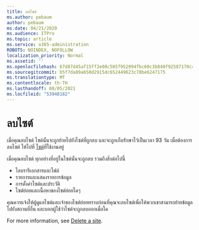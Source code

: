 ```yaml
---
title: ลบไซต์
ms.author: pebaum
author: pebaum
ms.date: 04/21/2020
ms.audience: ITPro
ms.topic: article
ms.service: o365-administration
ROBOTS: NOINDEX, NOFOLLOW
localization_priority: Normal
ms.assetid: ''
ms.openlocfilehash: 67d87d45af15ff2e08c585f952994fbc60c3b840f92587170c45ab3c9b53c6e2
ms.sourcegitcommit: b5f7da89a650d2915dc652449623c78be6247175
ms.translationtype: MT
ms.contentlocale: th-TH
ms.lasthandoff: 08/05/2021
ms.locfileid: "53948182"
---
```

# <a name="delete-a-site"></a>ลบไซต์

เมื่อคุณลบไซต์ ไซต์นั้นจะถูกย้ายไปยังไซต์ที่ถูกลบ และจะถูกเก็บรักษาไว้เป็นเวลา 93 วัน เมื่อต้องการลบไซต์ ให้ไปที่ [ไซต์](https://admin.microsoft.com/sharepoint?page=sitemanagement&modern=true)ที่ใช้งานอยู่ 

เมื่อคุณลบไซต์ ทุกอย่างที่อยู่ในไซต์นั้นจะถูกลบ รวมถึงสิ่งต่อไปนี้

- ไลบรารีเอกสารและไฟล์
- รายการและแสดงรายการข้อมูล
- การตั้งค่าไซต์และประวัติ
- ไซต์ย่อยและเนื้อหาของไซต์ย่อยใดๆ

คุณควรแจ้งให้ผู้ดูแลไซต์และเจ้าของไซต์ย่อยทราบก่อนที่คุณจะลบไซต์เพื่อให้พวกเขาสามารถย้ายข้อมูลไปยังสถานที่อื่น และบอกผู้ใช้ว่าไซต์จะถูกลบออกเมื่อใด

For more information, see [Delete a site](https://docs.microsoft.com/sharepoint/delete-site-collection).
